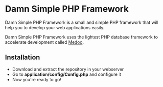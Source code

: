 # Damn Simple PHP Framework
Damn Simple PHP Framework is a small and simple PHP framework that will help you to develop your web applications easily.

Damn Simple PHP Framework uses the lightest PHP database framework to accelerate development called [Medoo](http://medoo.in/).

## Installation
* Download and extract the repository in your webserver
* Go to **application/config/Config.php** and configure it
* Now you're ready to go!
